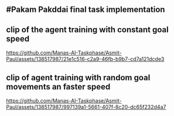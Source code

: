 #Pakam Pakddai final task implementation
-------------------------------------------------
## clip of the agent training with constant goal speed
https://github.com/Manas-AI-Taskphase/Asmit-Paul/assets/138517987/21e1c516-c2a9-46fb-b9b7-cd7a121dcde3


## clip of agent training with random goal movements an faster speed
https://github.com/Manas-AI-Taskphase/Asmit-Paul/assets/138517987/997139a1-5661-407f-8c20-dc65f232d4a7

